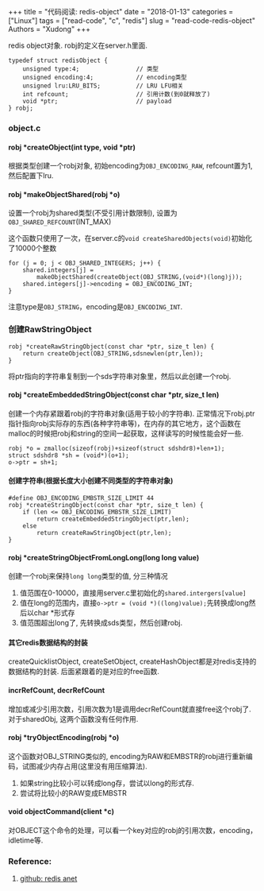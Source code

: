 +++
title = "代码阅读: redis-object"
date = "2018-01-13"
categories = ["Linux"]
tags = ["read-code", "c", "redis"]
slug = "read-code-redis-object"
Authors = "Xudong"
+++

redis object对象.
robj的定义在server.h里面.

    typedef struct redisObject {
        unsigned type:4;                // 类型
        unsigned encoding:4;            // encoding类型
        unsigned lru:LRU_BITS;          // LRU LFU相关
        int refcount;                   // 引用计数(到0就释放了)
        void *ptr;                      // payload
    } robj;

### object.c

#### robj *createObject(int type, void *ptr)
根据类型创建一个robj对象, 初始encoding为`OBJ_ENCODING_RAW`, refcount置为1, 然后配置下lru.

#### robj *makeObjectShared(robj *o)
设置一个robj为shared类型(不受引用计数限制), 设置为`OBJ_SHARED_REFCOUNT`(INT_MAX)

这个函数只使用了一次，在server.c的`void createSharedObjects(void)`初始化了10000个整数

    for (j = 0; j < OBJ_SHARED_INTEGERS; j++) {
        shared.integers[j] =
            makeObjectShared(createObject(OBJ_STRING,(void*)(long)j));
        shared.integers[j]->encoding = OBJ_ENCODING_INT;
    }
注意type是`OBJ_STRING`，encoding是`OBJ_ENCODING_INT`.

### 创建RawStringObject

    robj *createRawStringObject(const char *ptr, size_t len) {
        return createObject(OBJ_STRING,sdsnewlen(ptr,len));
    }
将ptr指向的字符串复制到一个sds字符串对象里，然后以此创建一个robj.

#### robj *createEmbeddedStringObject(const char *ptr, size_t len)
创建一个内存紧跟着robj的字符串对象(适用于较小的字符串).
正常情况下robj.ptr指针指向robj实际存的东西(各种字符串等)，在内存的其它地方，这个函数在malloc的时候把robj和string的空间一起获取，这样读写的时候性能会好一些.

    robj *o = zmalloc(sizeof(robj)+sizeof(struct sdshdr8)+len+1);
    struct sdshdr8 *sh = (void*)(o+1);
    o->ptr = sh+1;

#### 创建字符串(根据长度大小创建不同类型的字符串对象)

    #define OBJ_ENCODING_EMBSTR_SIZE_LIMIT 44
    robj *createStringObject(const char *ptr, size_t len) {
        if (len <= OBJ_ENCODING_EMBSTR_SIZE_LIMIT)
            return createEmbeddedStringObject(ptr,len);
        else
            return createRawStringObject(ptr,len);
    }

#### robj *createStringObjectFromLongLong(long long value)
创建一个robj来保持`long long`类型的值, 分三种情况
1. 值范围在0-10000，直接用server.c里初始化的`shared.intergers[value]`
2. 值在long的范围内，直接`o->ptr = (void *)((long)value);`先转换成long然后以char *形式存
3. 值范围超出long了, 先转换成sds类型，然后创建robj.

#### 其它redis数据结构的封装
createQuicklistObject, createSetObject, createHashObject都是对redis支持的数据结构的封装.
后面紧跟着的是对应的free函数.

#### incrRefCount, decrRefCount
增加或减少引用次数，引用次数为1是调用decrRefCount就直接free这个robj了.
对于sharedObj, 这两个函数没有任何作用.

#### robj *tryObjectEncoding(robj *o)
这个函数对OBJ_STRING类似的, encoding为RAW和EMBSTR的robj进行重新编码，试图减少内存占用(这里没有用压缩算法).
1. 如果string比较小可以转成long存，尝试以long的形式存.
2. 尝试将比较小的RAW变成EMBSTR

#### void objectCommand(client *c)
对OBJECT这个命令的处理，可以看一个key对应的robj的引用次数，encoding，idletime等.


### Reference:
1. [github: redis anet](https://github.com/antirez/redis/blob/unstable/src/object.c)
